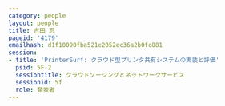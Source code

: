 ```yaml
---
category: people
layout: people
title: 吉田 忍
pageid: '4179'
emailhash: d1f10090fba521e2052ec36a2b0fc881
session:
- title: 'PrinterSurf: クラウド型プリンタ共有システムの実装と評価'
  psid: 5F-2
  sessiontitle: クラウドソーシングとネットワークサービス
  sessionid: 5f
  role: 発表者
---
```

